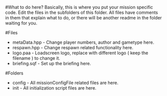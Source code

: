 #What to do here?
Basically, this is where you put your mission specific code. Edit the files in the subfolders of this folder. All files have comments in them that explain what to do, or there will be another readme in the folder waiting for you.

#Files
- metaData.hpp - Change player numbers, author and gametype here.
- respawn.hpp - Change respawn related functionality here.
- logo.paa - Loadscreen logo, replace with different logo ( keep the filename ) to change it.
- briefing.sqf - Set up the briefing here.

#Folders
- config - All missionConfigFile related files are here.
- init - All initialization script files are here.
